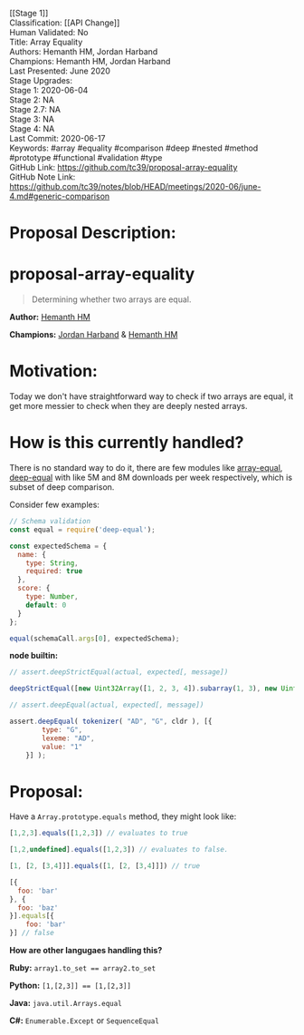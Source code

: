 [[Stage 1]]<br>Classification: [[API Change]]<br>Human Validated: No<br>Title: Array Equality<br>Authors: Hemanth HM, Jordan Harband<br>Champions: Hemanth HM, Jordan Harband<br>Last Presented: June 2020<br>Stage Upgrades:<br>Stage 1: 2020-06-04  
Stage 2: NA  
Stage 2.7: NA  
Stage 3: NA  
Stage 4: NA<br>Last Commit: 2020-06-17<br>Keywords: #array #equality #comparison #deep #nested #method #prototype #functional #validation #type<br>GitHub Link: https://github.com/tc39/proposal-array-equality <br>GitHub Note Link: https://github.com/tc39/notes/blob/HEAD/meetings/2020-06/june-4.md#generic-comparison
# Proposal Description:
# proposal-array-equality
> Determining whether two arrays are equal.

__Author:__ [Hemanth HM](https://github.com/hemanth)

__Champions:__ [Jordan Harband](https://github.com/ljharb) & [Hemanth HM](https://github.com/hemanth)

# Motivation:

Today we don't have straightforward way to check if two arrays are equal, it get more messier to check when they are deeply nested arrays.

# How is this currently handled?

There is no standard way to do it, there are few modules like [array-equal](https://www.npmjs.com/package/array-equal), [deep-equal](https://www.npmjs.com/package/deep-equal) with like 5M and 8M downloads per week respectively, which is subset of deep comparison.

Consider few examples:

```js
// Schema validation
const equal = require('deep-equal');

const expectedSchema = {
  name: {
    type: String,
    required: true
  },
  score: {
    type: Number,
    default: 0
  }
};

equal(schemaCall.args[0], expectedSchema);

```

__node builtin:__

```js
// assert.deepStrictEqual(actual, expected[, message])

deepStrictEqual([new Uint32Array([1, 2, 3, 4]).subarray(1, 3), new Uint32Array([2, 3])]);
```

```js
// assert.deepEqual(actual, expected[, message])

assert.deepEqual( tokenizer( "AD", "G", cldr ), [{
		type: "G",
		lexeme: "AD",
		value: "1"
	}] );
```

# Proposal:

Have a `Array.prototype.equals` method, they might look like:

```js
[1,2,3].equals([1,2,3]) // evaluates to true

[1,2,undefined].equals([1,2,3]) // evaluates to false.
```

```js
[1, [2, [3,4]]].equals([1, [2, [3,4]]]) // true
```

```js
[{
  foo: 'bar'
}, {
  foo: 'baz'
}].equals[{
    foo: 'bar'
}] // false

```

__How are other langugaes handling this?__

__Ruby:__ `array1.to_set == array2.to_set`

__Python:__ `[1,[2,3]] == [1,[2,3]]`

__Java:__ `java.util.Arrays.equal`

__C#:__ `Enumerable.Except` or `SequenceEqual`
<br>